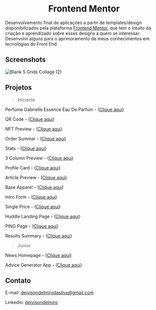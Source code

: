 <h1 align="center">Frontend Mentor</h1>

Desenvolvemento final de aplicações a partir de templates/design disponibilizados pela plataforma [Frontend Mentor](https://www.frontendmentor.io/), que tem o intuito da criação e aprendizado sobre esses designs a quem se interessar. Desenvolvi alguns para o aprimoramento de meus conhecimentos em tecnologias do Front End.

## Screenshots

![Blank 5 Grids Collage (2)](https://github.com/deivisondelmiro/frontendmentor/assets/98898754/92137032-3c3a-4b43-b905-dbd3c824bd0d)

## Projetos
  > Iniciante

  Perfume Gabrielle Essence Eau De Parfum - ([Clique aqui](https://deivisondelmiro.github.io/frontendmentor/iniciante/01-product-preview-card-component/))
  
  QR Code - ([Clique aqui](https://deivisondelmiro.github.io/frontendmentor/iniciante/02-qr-code-component/))

  NFT Preview - ([Clique aqui](https://deivisondelmiro.github.io/frontendmentor/iniciante/03-nft-preview-card-component/))

  Order Summar - ([Clique aqui](https://deivisondelmiro.github.io/frontendmentor/iniciante/04-order-summary-component/))

  Stats - ([Clique aqui](https://deivisondelmiro.github.io/frontendmentor/iniciante/05-stats-preview-card-component))

  3 Column Preview - ([Clique aqui](https://deivisondelmiro.github.io/frontendmentor/iniciante/06-3-column-preview-card-component))

  Profile Card - ([Clique aqui](https://deivisondelmiro.github.io/frontendmentor/iniciante/07-profile-card-component))

  Article Preview - ([Clique aqui](https://deivisondelmiro.github.io/frontendmentor/iniciante/09-article-preview-component-master))

  Base Apparel - ([Clique aqui](https://deivisondelmiro.github.io/frontendmentor/iniciante/10-base-apparel-coming-soon-master))

  Intro Form - ([Clique aqui](https://deivisondelmiro.github.io/frontendmentor/iniciante/11-intro-component-with-signup-form-master))

  Single Price - ([Clique aqui](https://deivisondelmiro.github.io/frontendmentor/iniciante/12-single-price-grid-component))

  Huddle Landing Page - ([Clique aqui](https://deivisondelmiro.github.io/frontendmentor/iniciante/13-huddle-landing-page))

  PING Page - ([Clique aqui](https://deivisondelmiro.github.io/frontendmentor/iniciante/14-ping-coming-soon-page))

  Results Summary - ([Clique aqui](https://deivisondelmiro.github.io/frontendmentor/iniciante/15-results-summary))

  > Junior

  News Homepage - ([Clique aqui](https://deivisondelmiro.github.io/frontendmentor/junior/01-news-homepage-main))

  Advice Generator App - ([Clique aqui](https://deivisondelmiro.github.io/frontendmentor/junior/02-advice-generator-app))

## Contato

E-mail: deivisondelmirodasilva@gmail.com

Linkedin: [deivisondelmiro](https://www.linkedin.com/in/deivisondelmiro/)
